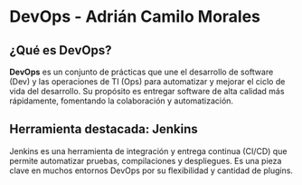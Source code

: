 # DevOps - Adrián Camilo Morales

## ¿Qué es DevOps?

**DevOps** es un conjunto de prácticas que une el desarrollo de software (Dev) y las operaciones de TI (Ops) para automatizar y mejorar el ciclo de vida del desarrollo. Su propósito es entregar software de alta calidad más rápidamente, fomentando la colaboración y automatización.

## Herramienta destacada: Jenkins

Jenkins es una herramienta de integración y entrega continua (CI/CD) que permite automatizar pruebas, compilaciones y despliegues. Es una pieza clave en muchos entornos DevOps por su flexibilidad y cantidad de plugins.

